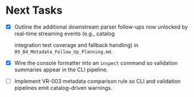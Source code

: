 # Next Tasks

- [x] Outline the additional downstream parser follow-ups now unlocked by real-time streaming events (e.g., catalog

  integration test coverage and fallback handling) in `09_B4_Metadata_Follow_Up_Planning.md`.

- [x] Wire the console formatter into an `inspect` command so validation summaries appear in the CLI pipeline.
- [ ] Implement VR-003 metadata comparison rule so CLI and validation pipelines emit catalog-driven warnings.
